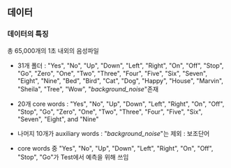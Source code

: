 ## 데이터

### 데이터의 특징

총 65,000개의 1초 내외의 음성파일

- 31개 폴더 : "Yes", "No", "Up", "Down", "Left", "Right", "On", "Off", "Stop", "Go", "Zero", "One", "Two", "Three", "Four", "Five", "Six", "Seven", "Eight", "Nine", "Bed", "Bird", "Cat", "Dog", "Happy", "House", "Marvin", "Sheila", "Tree", "Wow", "_background_noise_"존재 </br>



- 20개 core words : "Yes", "No", "Up", "Down", "Left", "Right", "On", "Off", "Stop", "Go", "Zero", "One", "Two", "Three", "Four", "Five", "Six", "Seven", "Eight", and "Nine"</br>


- 나머지 10개가 auxiliary words : "_background_noise_"는 제외  : 보조단어</br>


- core words 중 "Yes", "No", "Up", "Down", "Left", "Right", "On", "Off", "Stop", "Go"가 Test에서 예측을 위해 쓰임
